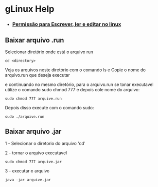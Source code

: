 # gLinux Help

- ### <a href="arquives/nivel-acess.md"> Permissão para Escrever, ler e editar no linux </a>


## Baixar arquivo .run
Selecionar diretório onde está o arquivo run
~~~linux
cd <directory>
~~~

Veja os arquivos neste diretório com o comando ls e Copie o nome do arquivo.run que deseja executar

e continuando no mesmo diretório, para o arquivo.run se tonar executavel utilize o comando sudo chmod 777 e depois cole nome do arquivo: 
~~~
sudo chmod 777 arquive.run
~~~

Depois disso execute com o comando sudo:
~~~linux
sudo ./arquive.run
~~~

## Baixar arquivo .jar

1 - Selecionar o diretorio do arquivo 'cd'

2 - tornar o arquivo executavel
~~~
sudo chmod 777 arquive.jar
~~~

3 - executar o arquivo
~~~
java -jar arquive.jar
~~~


